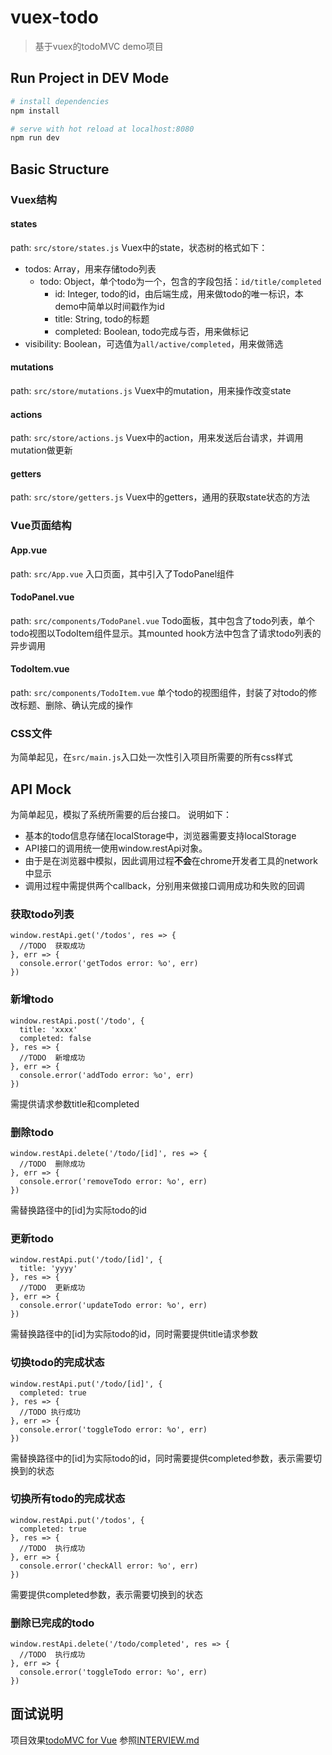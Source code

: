 # vuex-todo

> 基于vuex的todoMVC demo项目

## Run Project in DEV Mode

``` bash
# install dependencies
npm install

# serve with hot reload at localhost:8080
npm run dev
```

## Basic Structure

### Vuex结构
#### states
path: `src/store/states.js`
Vuex中的state，状态树的格式如下：
- todos: Array，用来存储todo列表
  - todo: Object，单个todo为一个，包含的字段包括：`id/title/completed`
    - id: Integer, todo的id，由后端生成，用来做todo的唯一标识，本demo中简单以时间戳作为id
    - title: String, todo的标题
    - completed: Boolean, todo完成与否，用来做标记
- visibility: Boolean，可选值为`all/active/completed`，用来做筛选

#### mutations
path: `src/store/mutations.js`
Vuex中的mutation，用来操作改变state

#### actions
path: `src/store/actions.js`
Vuex中的action，用来发送后台请求，并调用mutation做更新

#### getters
path: `src/store/getters.js`
Vuex中的getters，通用的获取state状态的方法

### Vue页面结构
#### App.vue
path: `src/App.vue`
入口页面，其中引入了TodoPanel组件

#### TodoPanel.vue
path: `src/components/TodoPanel.vue`
Todo面板，其中包含了todo列表，单个todo视图以TodoItem组件显示。其mounted hook方法中包含了请求todo列表的异步调用

#### TodoItem.vue
path: `src/components/TodoItem.vue`
单个todo的视图组件，封装了对todo的修改标题、删除、确认完成的操作

### CSS文件
为简单起见，在`src/main.js`入口处一次性引入项目所需要的所有css样式

## API Mock
为简单起见，模拟了系统所需要的后台接口。
说明如下：
- 基本的todo信息存储在localStorage中，浏览器需要支持localStorage
- API接口的调用统一使用window.restApi对象。
- 由于是在浏览器中模拟，因此调用过程**不会**在chrome开发者工具的network中显示
- 调用过程中需提供两个callback，分别用来做接口调用成功和失败的回调

### 获取todo列表
    window.restApi.get('/todos', res => {
      //TODO  获取成功
    }, err => {
      console.error('getTodos error: %o', err)
    })

### 新增todo
    window.restApi.post('/todo', {
      title: 'xxxx'
      completed: false
    }, res => {
      //TODO  新增成功
    }, err => {
      console.error('addTodo error: %o', err)
    })

需提供请求参数title和completed

### 删除todo
    window.restApi.delete('/todo/[id]', res => {
      //TODO  删除成功
    }, err => {
      console.error('removeTodo error: %o', err)
    })

需替换路径中的[id]为实际todo的id

### 更新todo
    window.restApi.put('/todo/[id]', {
      title: 'yyyy'
    }, res => {
      //TODO  更新成功
    }, err => {
      console.error('updateTodo error: %o', err)
    })

需替换路径中的[id]为实际todo的id，同时需要提供title请求参数

### 切换todo的完成状态
    window.restApi.put('/todo/[id]', {
      completed: true
    }, res => {
      //TODO 执行成功
    }, err => {
      console.error('toggleTodo error: %o', err)
    })

需替换路径中的[id]为实际todo的id，同时需要提供completed参数，表示需要切换到的状态

### 切换所有todo的完成状态
    window.restApi.put('/todos', {
      completed: true
    }, res => {
      //TODO  执行成功
    }, err => {
      console.error('checkAll error: %o', err)
    })

需要提供completed参数，表示需要切换到的状态

### 删除已完成的todo
    window.restApi.delete('/todo/completed', res => {
      //TODO  执行成功
    }, err => {
      console.error('toggleTodo error: %o', err)
    })

## 面试说明
项目效果[todoMVC for Vue](http://todomvc.com/examples/vue/)
参照[INTERVIEW.md](https://github.com/WallaceMao/vuex-todo/blob/master/INTERVIEW.md)

